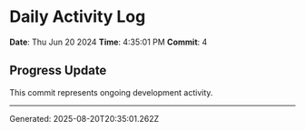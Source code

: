 # Daily Activity Log

**Date**: Thu Jun 20 2024
**Time**: 4:35:01 PM
**Commit**: 4

## Progress Update

This commit represents ongoing development activity.

---
Generated: 2025-08-20T20:35:01.262Z

